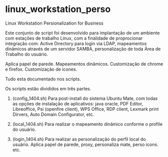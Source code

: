 # linux_workstation_perso
Linux Workstation Persionalization for Business

Este conjunto de script foi desenvolvido para implantação de um ambiente com estações de trabalho Linux, com a finalidade de proprocionar integração com: Active Directory para login via LDAP, mapeamentos dinâmicos através de um servidor SAMBA, personalização de toda Área de Trabalho do usuário.

Aplica papel de parede.
Mapeamentos dinâmicos.
Customização de chrome e firefox.
Customização de icones.

Tudo esta documentado nos scripts.

Os scripts estão divididos em três partes.

1. (config_1404.sh) Para post-install do sistema Ubuntu Mate, com todas as opções de instalação de aplicativos: java oracle, PDF Editor, Libreoffice, Psi (openfire client), WPS Office, RDP client, Lexmark print Dirvers, Auto Domain Configurator, etc.

2. (local_1404.sh) Para realizar o mapeamento dinâmico conforme o profile do usuário.

3. (login_1404.sh) Para realizar as personalização do perfil local do usuário. Aplica papel de parede, proxy, personaliza mate, perso icons. etc.

